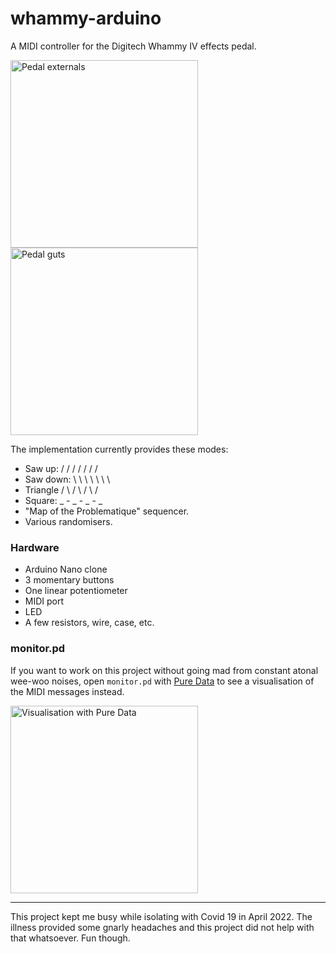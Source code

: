 # whammy-arduino
A MIDI controller for the Digitech Whammy IV effects pedal.

<span>
  <img src="https://user-images.githubusercontent.com/12682046/164094312-056a5869-a076-41b6-8458-f2a05f56958b.jpg" width="300" alt="Pedal externals" />
  <img src="https://user-images.githubusercontent.com/12682046/164094408-1f04eb69-766c-47b1-8ecb-b9c5890650ef.jpg" width="300" alt="Pedal guts" />
</span>

The implementation currently provides these modes:
- Saw up:   / / / / / / /
- Saw down: \ \ \ \ \ \ \
- Triangle  / \ / \ / \ /
- Square:   _ - _ - _ - _
- "Map of the Problematique" sequencer.
- Various randomisers.


### Hardware
- Arduino Nano clone
- 3 momentary buttons
- One linear potentiometer
- MIDI port
- LED
- A few resistors, wire, case, etc.


### monitor.pd
If you want to work on this project without going mad from constant
atonal wee-woo noises, open `monitor.pd` with
[Pure Data](https://puredata.info/) to see a visualisation of the
MIDI messages instead.

<img src="https://user-images.githubusercontent.com/12682046/164093582-a64960d4-7681-49a6-aa1f-fbc980e40858.png" width="300" alt="Visualisation with Pure Data" />

----

This project kept me busy while isolating with Covid 19 in April 2022. The illness provided some gnarly headaches and this project did not help with that whatsoever. Fun though.
